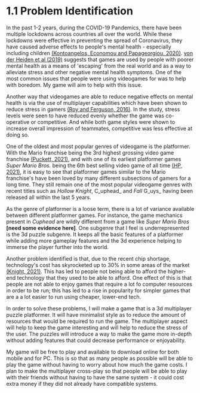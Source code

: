 # 1.1 Problem Identification

In the past 1-2 years, during the COVID-19 Pandemics, there have been multiple lockdowns across countries all over the world. While these lockdowns were effective in preventing the spread of Coronavirus, they have caused adverse effects to people's mental health - especially including children [(Kontoangelos, Economou and Papageorgiou, 2020)](../reference-list.md). [von der Heiden et al (2019)](../reference-list.md) suggests that games are used by people with poorer mental health as a means of 'escaping' from the real world and as a way to alleviate stress and other negative mental health symptoms. One of the most common issues that people were using videogames for was to help with boredom. My game will aim to help with this issue.

Another way that videogames are able to reduce negative effects on mental health is via the use of multiplayer capabilities which have been shown to reduce stress in gamers [(Roy and Ferguson, 2016)](../reference-list.md). In the study, stress levels were seen to have reduced evenly whether the game was co-operative or competitive. And while both game styles were shown to increase overall impression of teammates, competitive was less effective at doing so.

One of the oldest and most popular genres of videogame is the platformer. With the Mario franchise being the 3rd highest grossing video game franchise [(Puckett, 2021)](../reference-list.md), and with one of its earliest platformer games _Super Mario Bros._ being the 6th best selling video game of all time [(HP, 2021)](../reference-list.md), it is easy to see that platformer games similar to the Mario franchise's have been loved by many different subsections of gamers for a long time. They still remain one of the most popular videogame genres with recent titles such as _Hollow Knight_, C_uphead_ and _Fall_ G_uys_ having been released all within the last 5 years.

As the genre of platformer is a loose term, there is a lot of variance available between different platformer games. For instance, the game mechanics present in _Cuphead_ are wildly different from a game like _Super Mario Bros_ **\[need some evidence here]**_._ One subgenre that I feel is underrepresented is the 3d puzzle subgenre. It keeps all the basic features of a platformer while adding more gameplay features and the 3d experience helping to immerse the player further into the world.

Another problem identified is that, due to the recent chip shortage, technology's cost has skyrocketed up to 30% in some areas of the market [(Knight, 2021)](../reference-list.md). This has led to people not being able to afford the higher-end technology that they used to be able to afford. One effect of this is that people are not able to enjoy games that require a lot fo computer resources in order to be run; this has led to a rise in popularity for simpler games that are a a lot easier to run using cheaper, lower-end tech.

In order to solve these problems, I will make a game that is a 3d multiplayer puzzle platformer. It will have minimalist style as to reduce the amount of resources that would be required to run the game. The multiplayer aspect will help to keep the game interesting and will help to reduce the stress of the user. The puzzles will introduce a way to make the game more in-depth without adding features that could decrease performance or enjoyability.

My game will be free to play and available to download online for both mobile and for PC. This is so that as many people as possible will be able to play the game without having to worry about how much the game costs. I plan to make the multiplayer cross-play so that people will be able to play with their friends without having to have the same system - it could cost extra money if they did not already have compatible systems.



